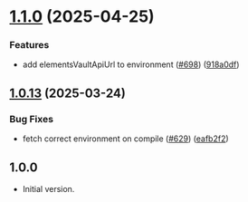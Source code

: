# [1.1.0](https://github.com/affinidi/affinidi-tdk/compare/affinidi_tdk_common_dart-v1.0.13...affinidi_tdk_common_dart-v1.1.0) (2025-04-25)


### Features

* add elementsVaultApiUrl to environment ([#698](https://github.com/affinidi/affinidi-tdk/issues/698)) ([918a0df](https://github.com/affinidi/affinidi-tdk/commit/918a0df9efe97c782014feb120128dc62b808ec6))

## [1.0.13](https://github.com/affinidi/affinidi-tdk/compare/affinidi_tdk_common_dart-v1.0.12...affinidi_tdk_common_dart-v1.0.13) (2025-03-24)


### Bug Fixes

* fetch correct environment on compile ([#629](https://github.com/affinidi/affinidi-tdk/issues/629)) ([eafb2f2](https://github.com/affinidi/affinidi-tdk/commit/eafb2f2d16e405e445dc32e4f63129a3ecc3ffce))

## 1.0.0

- Initial version.
